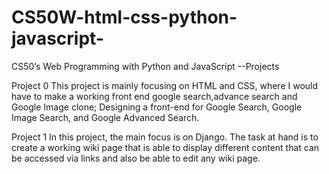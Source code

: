 # CS50W-html-css-python-javascript-
CS50’s Web Programming with Python and JavaScript --Projects

Project 0
This project is mainly focusing on HTML and CSS, where I would have to make a working front end google search,advance search and Google Image clone; 
Designing a front-end for Google Search, Google Image Search, and Google Advanced Search.


Project 1
In this project, the main focus is on Django. The task at hand is to create a working wiki page that is able to display different content that can be accessed via links 
and also be able to edit any wiki page.
